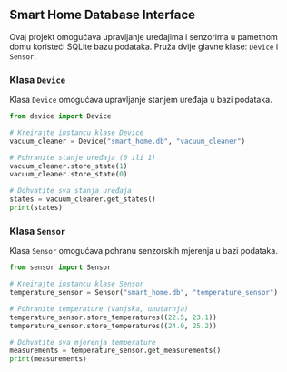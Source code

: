 ## Smart Home Database Interface

Ovaj projekt omogućava upravljanje uređajima i senzorima u pametnom domu koristeći SQLite bazu podataka. Pruža dvije glavne klase: `Device` i `Sensor`.

### Klasa `Device`

Klasa `Device` omogućava upravljanje stanjem uređaja u bazi podataka.

```python
from device import Device

# Kreirajte instancu klase Device
vacuum_cleaner = Device("smart_home.db", "vacuum_cleaner")

# Pohranite stanje uređaja (0 ili 1)
vacuum_cleaner.store_state(1)
vacuum_cleaner.store_state(0)

# Dohvatite sva stanja uređaja
states = vacuum_cleaner.get_states()
print(states)

```

### Klasa `Sensor`

Klasa `Sensor` omogućava pohranu senzorskih mjerenja u bazi podataka.

```python
from sensor import Sensor

# Kreirajte instancu klase Sensor
temperature_sensor = Sensor("smart_home.db", "temperature_sensor")

# Pohranite temperature (vanjska, unutarnja)
temperature_sensor.store_temperatures((22.5, 23.1))
temperature_sensor.store_temperatures((24.0, 25.2))

# Dohvatite sva mjerenja temperature
measurements = temperature_sensor.get_measurements()
print(measurements)

```
